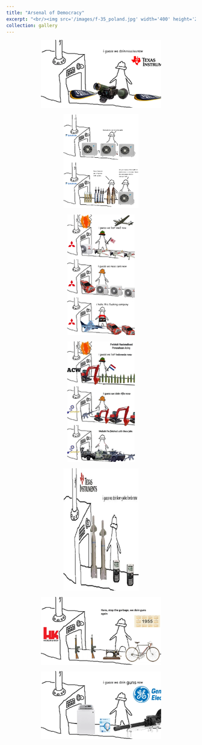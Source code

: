 ```yaml
---
title: "Arsenal of Democracy"
excerpt: "<br/><img src='/images/f-35_poland.jpg' width='400' height='225'>"
collection: gallery
---
```


<p align="center">
  <img src='/images/ncd-1.jpg' width='320' height='180'>
</p>


<p align="center">
  <img src='/images/ncd-2.jpg' width='200' height='250'>
</p>


<p align="center">
  <img src='/images/ncd-3.jpg' width='180' height='320'>
</p>


<p align="center">
  <img src='/images/ncd-4.jpg' width='180' height='320'>
</p>


<p align="center">
  <img src='/images/ncd-5.jpg' width='200' height='325'>
</p>


<p align="center">
  <img src='/images/ncd-6.jpg' width='320' height='180'>
</p>


<p align="center">
  <img src='/images/ncd-7.jpg' width='320' height='180'>
</p>